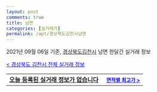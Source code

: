 ```yaml
---
layout: post
comments: true
title: 남면
categories: [실거래가]
permalink: /apt/경상북도김천시남면
---
```


2021년 09월 06일 기준, <a href="/apt/경상북도김천시">경상북도김천시</a> 남면 한달간 실거래 정보

<a style="color: blue;" href="/apt/경상북도김천시">< 경상북도 김천시 전체 실거래 정보</a>
<!---- start ---->
<table>
  <tr>
    <td colspan="4" style="font-weight: bold;"><a href="/apt/경상북도김천시남면{name_without_space}">오늘 등록된 실거래 정보가 없습니다</a> &nbsp;&nbsp;&nbsp; <a style="color: blue; font-size: smaller;" href="/apt/경상북도김천시남면{name_without_space}">면적별 최고가 ></a></td>
  </tr>
    
</table>
<!---- end ---->
    